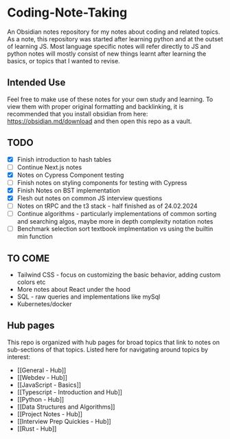 # Coding-Note-Taking
An Obsidian notes repository for my notes about coding and related topics. As a note, this repository was started after learning python and at the outset of learning JS. Most language specific notes will refer directly to JS and python notes will mostly consist of new things learnt after learning the basics, or topics that I wanted to revise.

## Intended Use
Feel free to make use of these notes for your own study and learning. To view them with proper original formatting and backlinking, it is recommended that you install obsidian from here: https://obsidian.md/download and then open this repo as a vault.

## TODO
- [x] Finish introduction to hash tables
- [ ] Continue Next.js notes
- [x] Notes on Cypress Component testing
- [ ] Finish notes on styling components for testing with Cypress
- [x] Finish Notes on BST implementation
- [x] Flesh out notes on common JS interview questions
- [ ] Notes on tRPC and the t3 stack - half finished as of 24.02.2024
- [ ] Continue algorithms - particularly implementations of common sorting and searching algos, maybe more in depth complexity notation notes
- [ ] Benchmark selection sort textbook implmentation vs using the builtin min function

## TO COME
- Tailwind CSS - focus on customizing the basic behavior, adding custom colors etc
- More notes about React under the hood
- SQL - raw queries and implementations like mySql
- Kubernetes/docker

## Hub pages
This repo is organized with hub pages for broad topics that link to notes on sub-sections of that topics. Listed here for navigating around topics by interest:
- [[General - Hub]]
- [[Webdev - Hub]]
- [[JavaScript - Basics]]
- [[Typescript - Introduction and Hub]]
- [[Python - Hub]]
- [[Data Structures and Algorithms]]
- [[Project Notes - Hub]]
- [[Interview Prep Quickies - Hub]]
- [[Rust - Hub]]


